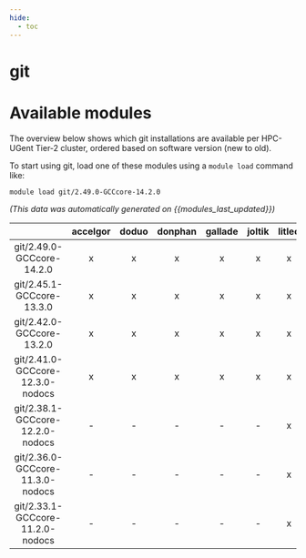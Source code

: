 ```yaml
---
hide:
  - toc
---
```


git
===

# Available modules


The overview below shows which git installations are available per HPC-UGent Tier-2 cluster, ordered based on software version (new to old).

To start using git, load one of these modules using a `module load` command like:

```shell
module load git/2.49.0-GCCcore-14.2.0
```

*(This data was automatically generated on {{modules_last_updated}})*

| |accelgor|doduo|donphan|gallade|joltik|litleo|shinx|
| :---: | :---: | :---: | :---: | :---: | :---: | :---: | :---: |
|git/2.49.0-GCCcore-14.2.0|x|x|x|x|x|x|x|
|git/2.45.1-GCCcore-13.3.0|x|x|x|x|x|x|x|
|git/2.42.0-GCCcore-13.2.0|x|x|x|x|x|x|x|
|git/2.41.0-GCCcore-12.3.0-nodocs|x|x|x|x|x|x|x|
|git/2.38.1-GCCcore-12.2.0-nodocs|-|-|-|-|-|x|x|
|git/2.36.0-GCCcore-11.3.0-nodocs|-|-|-|-|-|x|x|
|git/2.33.1-GCCcore-11.2.0-nodocs|-|-|-|-|-|x|x|

